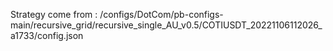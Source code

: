 Strategy come from : /configs/DotCom/pb-configs-main/recursive_grid/recursive_single_AU_v0.5/COTIUSDT_20221106112026_a1733/config.json